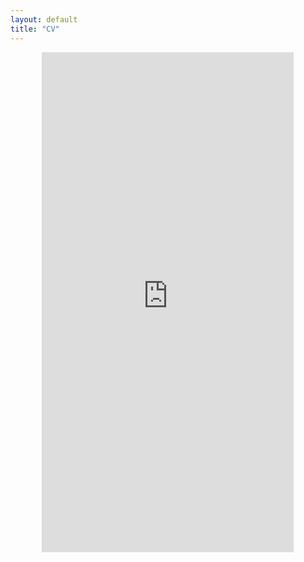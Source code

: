 ```yaml
---
layout: default
title: "CV"
---
```


<div style="text-align: center;">
  <embed src="https://lukascha.github.io/Academic_CV_Lukas_Cha_Website.pdf" type="application/pdf" width="80%" height="800px" />
</div>
